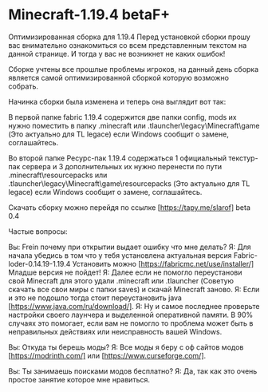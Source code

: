 # Minecraft-1.19.4 betaF+
Оптимизированная сборка для 1.19.4 
Перед установкой сборки прошу вас внимательно ознакомиться со всем представленным текстом на данной странице. И тогда у вас не возникнет не каких ошибок!


Сборке учтены все прошлые проблемы игроков, на данный день сборка является самой оптимизированной сборкой которую возможно собрать. 

Начинка сборки была изменена  и теперь она выглядит вот так: 

В первой папке fabric 1.19.4 содержится две папки config, mods их нужно поместить в папку .minecraft или .tlauncher\legacy\Minecraft\game (Это актуально для TL legace) если Windows сообщит о замене, соглашайтесь. 

Во второй папке Ресурс-пак 1.19.4 содержаться 1 официальный текстур-пак сервера и 3 дополнительных их  нужно перенести по пути .minecraft\resourcepacks или .tlauncher\legacy\Minecraft\game\resourcepacks (Это актуально для TL legace) если Windows сообщит о замене, соглашайтесь.

Скачать сборку можно перейдя по ссылке [https://tapy.me/slarof] beta 0.4

Частые вопросы: 

Вы: Frein почему при открытии выдает ошибку что мне делать? 
Я:  Для начала убедись в том что у тебя установлена актуальная версия Fabric-loder-0.14.19-1.19.4 Установить можно [https://fabricmc.net/use/installer/] Младше версия не пойдет! 
Я: Далее если не помогло переустанови свой Minecraft для этого удали .minecraft или .tlauncher (Советую скачать все свои миры с папки saves) и скачай Minecraft заново. 
Я: Если и это не подошло тогда стоит переустановить java [https://www.java.com/ru/download/]. 
Я: Ну и самое последнее проверьте настройки своего лаунчера и выделенной оперативной памяти.
В 90% случаях это помогает, если вам не помогло то проблема может быть в неправильных действиях или неисправность вашей Windows. 
 

Вы: Откуда ты берешь моды? 
Я:  Все моды я беру с оф сайтов модов [https://modrinth.com/] или [https://www.curseforge.com/].

Вы: Ты занимаешь поисками модов бесплатно? 
Я:  Да, так как это очень простое занятие которое мне нравиться. 
